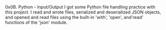 0x0B. Python - Input/Output
I got some Python file handling practice with this project. I read and wrote files, serialized and deserialized JSON objects, and opened and read files using the built-in 'with', 'open', and'read' functions of the 'json' module.

